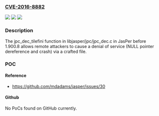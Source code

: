 ### [CVE-2016-8882](https://cve.mitre.org/cgi-bin/cvename.cgi?name=CVE-2016-8882)
![](https://img.shields.io/static/v1?label=Product&message=n%2Fa&color=blue)
![](https://img.shields.io/static/v1?label=Version&message=n%2Fa&color=blue)
![](https://img.shields.io/static/v1?label=Vulnerability&message=n%2Fa&color=brighgreen)

### Description

The jpc_dec_tilefini function in libjasper/jpc/jpc_dec.c in JasPer before 1.900.8 allows remote attackers to cause a denial of service (NULL pointer dereference and crash) via a crafted file.

### POC

#### Reference
- https://github.com/mdadams/jasper/issues/30

#### Github
No PoCs found on GitHub currently.

